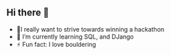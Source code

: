 ## Hi there 👋

- 🔭I really want to strive towards winning a hackathon
- 🌱 I’m currently learning SQL, and DJango
- ⚡ Fun fact: I love bouldering

